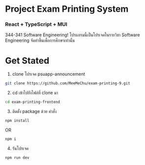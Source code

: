 # Project Exam Printing System
### React + TypeScript + MUI

344-341 Software Engineering!
โปรแกรมนี้เป็นโปรเจคในรายวิชา Software Engineering
จัดทำขึ้นเพื่อการศึกษาเท่านั้น


# Get Stated

1. clone โปรเจค psuapp-announcement
```bash
git clone https://github.com/MeeMeChu/exam-printing-9.git
```
2. cd เข้าไปยังไฟล์ที่ clone มา
```bash
cd exam-printing-frontend
```
3. ติดตั้ง package ด้วย คำสั่ง 
```bash
npm install
```
OR
```bash
npm i
```
4. รันโปรเจค
```bash
npm run dev
```
